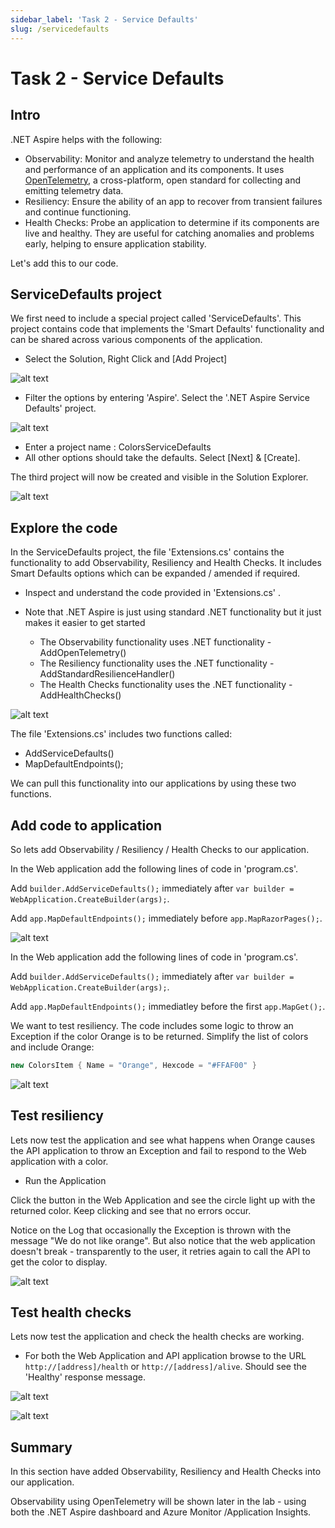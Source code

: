 ```yaml
---
sidebar_label: 'Task 2 - Service Defaults'
slug: /servicedefaults
---
```


# Task 2 - Service Defaults

## Intro

.NET Aspire helps with the following:

- Observability: Monitor and analyze telemetry to understand the health and performance of an application and its components. It uses [OpenTelemetry](<https://opentelemetry.io/>), a cross-platform, open standard for collecting and emitting telemetry data.
- Resiliency: Ensure the ability of an app to recover from transient failures and continue functioning.
- Health Checks: Probe an application to determine if its components are live and healthy.  They are useful for catching anomalies and problems early, helping to ensure application stability.

Let's add this to our code.

## ServiceDefaults project

We first need to include a special project called 'ServiceDefaults'. This project contains code that implements the 'Smart Defaults' functionality and can be shared across various components of the application.

- Select the Solution, Right Click and [Add Project]

![alt text](.\images\task2servicedefaults1.png)

- Filter the options by entering 'Aspire'.  Select the '.NET Aspire Service Defaults' project.

![alt text](.\images\task2servicedefaults2.png)

- Enter a project name :  ColorsServiceDefaults
- All other options should take the defaults.  Select [Next] &  [Create].

The third project will now be created and visible in the Solution Explorer.

![alt text](.\images\task2servicedefaults3.png)

## Explore the code

In the ServiceDefaults project, the file 'Extensions.cs' contains the functionality to add Observability, Resiliency and Health Checks.  It includes Smart Defaults options which can be expanded / amended if required.

- Inspect and understand the code provided in 'Extensions.cs' .

- Note that .NET Aspire is just using standard .NET functionality but it just makes it easier to get started
  - The Observability functionality uses .NET functionality - AddOpenTelemetry()
  - The Resiliency functionality uses the .NET functionality - AddStandardResilienceHandler()
  - The Health Checks functionality uses the .NET functionality - AddHealthChecks()

![alt text](.\images\task2servicedefaults4.png)

The file 'Extensions.cs' includes two functions called:

- AddServiceDefaults()
- MapDefaultEndpoints();

We can pull this functionality into our applications by using these two functions.

## Add code to application

So lets add Observability / Resiliency / Health Checks to our application.

In the Web application add the following lines of code in 'program.cs'.

Add `builder.AddServiceDefaults();` immediately after `var builder = WebApplication.CreateBuilder(args);`.

Add `app.MapDefaultEndpoints();` immediately before `app.MapRazorPages();`.

![alt text](.\images\task2servicedefaults5.png)

In the Web application add the following lines of code in 'program.cs'.

Add `builder.AddServiceDefaults();` immediately after `var builder = WebApplication.CreateBuilder(args);`.

Add `app.MapDefaultEndpoints();` immediatley before the first `app.MapGet();`.

We want to test resiliency.  The code includes some logic to throw an Exception if the color Orange is to be returned.
Simplify the list of colors and include Orange:

```c#
new ColorsItem { Name = "Orange", Hexcode = "#FFAF00" }
```

![alt text](.\images\task2servicedefaults6.png)

## Test resiliency

Lets now test the application and see what happens when Orange causes the API application to throw an Exception and fail to respond to the Web application with a color.

- Run the Application

Click the button in the Web Application and see the circle light up with the returned color.  Keep clicking and see that no errors occur.

Notice on the Log that occasionally the Exception is thrown with the message "We do not like orange".  But also notice that the web application doesn't break - transparently to the user, it retries again to call the API to get the color to display.

![alt text](.\images\task2servicedefaults7.png)

## Test health checks

Lets now test the application and check the health checks are working.  

- For both the Web Application and API application browse to the URL `http://[address]/health` or `http://[address]/alive`.  Should see the 'Healthy' response message.

![alt text](.\images\task2servicedefaults8.png)

![alt text](.\images\task2servicedefaults9.png)

## Summary

In this section have added Observability, Resiliency and Health Checks into our application.

Observability using OpenTelemetry will be shown later in the lab - using both the .NET Aspire dashboard and Azure Monitor /Application Insights.
